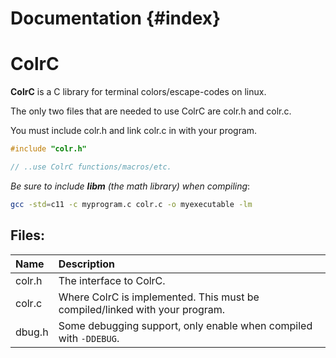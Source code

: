 # Documentation {#index}

# ColrC
**ColrC** is a C library for terminal colors/escape-codes on linux.

The only two files that are needed to use ColrC are colr.h and colr.c.

You must include colr.h and link colr.c in with your
program.
```c
#include "colr.h"

// ..use ColrC functions/macros/etc.
```
*Be sure to include **libm** (the math library) when compiling*:
```bash
gcc -std=c11 -c myprogram.c colr.c -o myexecutable -lm
```

## Files:

Name   | Description
:----- | :---------------------------------------------
colr.h | The interface to ColrC.
colr.c | Where ColrC is implemented. This must be compiled/linked with your program.
dbug.h | Some debugging support, only enable when compiled with `-DDEBUG`.
